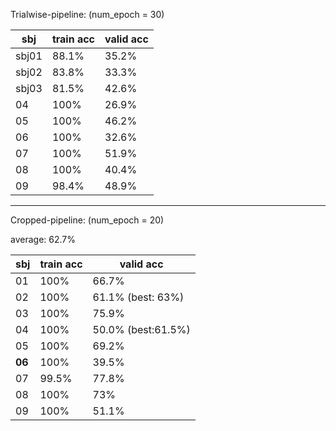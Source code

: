 Trialwise-pipeline: (num_epoch = 30)

| sbj  | train acc | valid acc |
| ---- | --------- | ----------|
| sbj01 | 88.1% | 35.2% |
| sbj02 | 83.8% | 33.3% |
| sbj03 | 81.5% | 42.6% |
| 04 | 100% | 26.9% |
| 05 | 100% | 46.2% |
| 06 | 100% | 32.6% |
| 07 | 100% | 51.9% |
| 08 | 100% | 40.4% |
| 09 | 98.4% | 48.9% |

---

Cropped-pipeline: (num_epoch = 20)

average: 62.7%

| sbj  | train acc | valid acc |
| ---- | --------- | ----------|
| 01 | 100% | 66.7% |
| 02 | 100% | 61.1% (best: 63%)|
| 03 | 100% | 75.9% |
| 04 | 100% | 50.0% (best:61.5%) |
| 05 | 100% | 69.2% |
| **06** | 100% | 39.5% |
| 07 | 99.5% | 77.8% |
| 08 | 100% | 73% |
| 09 | 100% | 51.1% |
